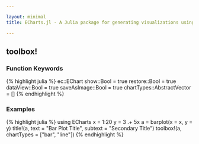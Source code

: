 ```yaml
---

layout: minimal
title: ECharts.jl - A Julia package for generating visualizations using ECharts

---
```


## toolbox!

### Function Keywords
{% highlight julia %}
ec::EChart
show::Bool = true
restore::Bool = true
dataView::Bool = true
saveAsImage::Bool = true
chartTypes::AbstractVector = []
{% endhighlight %}

### Examples
{% highlight julia %}
using ECharts
x = 1:20
y = 3 .+ 5x
a = barplot(x = x, y = y)
title!(a, text = "Bar Plot Title", subtext = "Secondary Title")
toolbox!(a, chartTypes = ["bar", "line"])
{% endhighlight %}


<div id="title_ex" style="height:400px;width:800px;"></div>
<script type="text/javascript">
    // Initialize after dom ready
    var myChart = echarts.init(document.getElementById("title_ex"));

    // Load data into the ECharts instance
    myChart.setOption({"xAxis":[{"show":true,"data":[1,2,3,4,5,6,7,8,9,10,11,12,13,14,15,16,17,18,19,20],"type":"category"}],"yAxis":[{"show":true,"type":"value"}],"toolbox":{"itemGap":15,"show":true,"x":"right","feature":{"dataView":{"show":true,"title":"Data View","lang":["Data View","Cancel","Refresh"]},"restore":{"show":true,"title":"Restore"},"saveAsImage":{"show":true,"title":"Save As PNG"},"magicType":{"show":true,"title":{"line":"Line","bar":"Bar","tiled":"Tiled","chord":"Chord","stack":"Stack","pie":"Pie","force":"Force","funnel":"Funnel"},"type":["bar","line"]}},"orient":"vertical","y":"center"},"title":{"subtext":"Secondary Title","text":"Bar Plot Title"},"series":[{"data":[8,13,18,23,28,33,38,43,48,53,58,63,68,73,78,83,88,93,98,103],"smooth":false,"type":"bar"}],"backgroundColor":"rgba(0,0,0,0)"});
</script>
